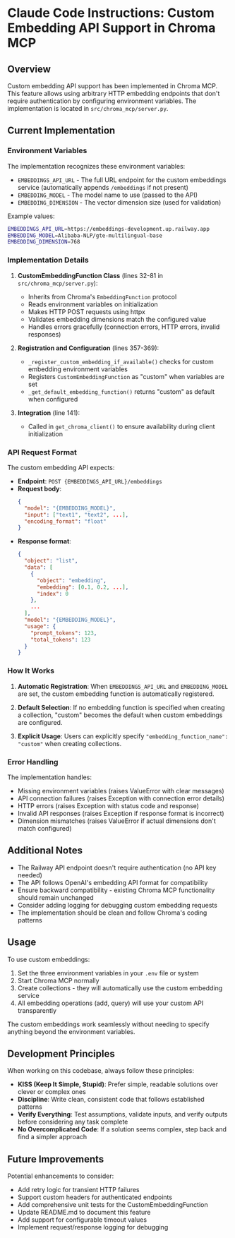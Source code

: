 # Claude Code Instructions: Custom Embedding API Support in Chroma MCP

## Overview
Custom embedding API support has been implemented in Chroma MCP. This feature allows using arbitrary HTTP embedding endpoints that don't require authentication by configuring environment variables. The implementation is located in `src/chroma_mcp/server.py`.

## Current Implementation

### Environment Variables
The implementation recognizes these environment variables:
- `EMBEDDINGS_API_URL` - The full URL endpoint for the custom embeddings service (automatically appends `/embeddings` if not present)
- `EMBEDDING_MODEL` - The model name to use (passed to the API)
- `EMBEDDING_DIMENSION` - The vector dimension size (used for validation)

Example values:
```bash
EMBEDDINGS_API_URL=https://embeddings-development.up.railway.app
EMBEDDING_MODEL=Alibaba-NLP/gte-multilingual-base
EMBEDDING_DIMENSION=768
```

### Implementation Details

1. **CustomEmbeddingFunction Class** (lines 32-81 in `src/chroma_mcp/server.py`):
   - Inherits from Chroma's `EmbeddingFunction` protocol
   - Reads environment variables on initialization
   - Makes HTTP POST requests using httpx
   - Validates embedding dimensions match the configured value
   - Handles errors gracefully (connection errors, HTTP errors, invalid responses)

2. **Registration and Configuration** (lines 357-369):
   - `_register_custom_embedding_if_available()` checks for custom embedding environment variables
   - Registers `CustomEmbeddingFunction` as "custom" when variables are set
   - `_get_default_embedding_function()` returns "custom" as default when configured

3. **Integration** (line 141):
   - Called in `get_chroma_client()` to ensure availability during client initialization

### API Request Format

The custom embedding API expects:
- **Endpoint**: `POST {EMBEDDINGS_API_URL}/embeddings`
- **Request body**:
  ```json
  {
    "model": "{EMBEDDING_MODEL}",
    "input": ["text1", "text2", ...],
    "encoding_format": "float"
  }
  ```
- **Response format**:
  ```json
  {
    "object": "list",
    "data": [
      {
        "object": "embedding",
        "embedding": [0.1, 0.2, ...],
        "index": 0
      },
      ...
    ],
    "model": "{EMBEDDING_MODEL}",
    "usage": {
      "prompt_tokens": 123,
      "total_tokens": 123
    }
  }
  ```

### How It Works

1. **Automatic Registration**: When `EMBEDDINGS_API_URL` and `EMBEDDING_MODEL` are set, the custom embedding function is automatically registered.

2. **Default Selection**: If no embedding function is specified when creating a collection, "custom" becomes the default when custom embeddings are configured.

3. **Explicit Usage**: Users can explicitly specify `"embedding_function_name": "custom"` when creating collections.

### Error Handling

The implementation handles:
- Missing environment variables (raises ValueError with clear messages)
- API connection failures (raises Exception with connection error details)
- HTTP errors (raises Exception with status code and response)
- Invalid API responses (raises Exception if response format is incorrect)
- Dimension mismatches (raises ValueError if actual dimensions don't match configured)

## Additional Notes

- The Railway API endpoint doesn't require authentication (no API key needed)
- The API follows OpenAI's embedding API format for compatibility
- Ensure backward compatibility - existing Chroma MCP functionality should remain unchanged
- Consider adding logging for debugging custom embedding requests
- The implementation should be clean and follow Chroma's coding patterns

## Usage

To use custom embeddings:
1. Set the three environment variables in your `.env` file or system
2. Start Chroma MCP normally
3. Create collections - they will automatically use the custom embedding service
4. All embedding operations (add, query) will use your custom API transparently

The custom embeddings work seamlessly without needing to specify anything beyond the environment variables.

## Development Principles

When working on this codebase, always follow these principles:
- **KISS (Keep It Simple, Stupid)**: Prefer simple, readable solutions over clever or complex ones
- **Discipline**: Write clean, consistent code that follows established patterns
- **Verify Everything**: Test assumptions, validate inputs, and verify outputs before considering any task complete
- **No Overcomplicated Code**: If a solution seems complex, step back and find a simpler approach

## Future Improvements

Potential enhancements to consider:
- Add retry logic for transient HTTP failures
- Support custom headers for authenticated endpoints
- Add comprehensive unit tests for the CustomEmbeddingFunction
- Update README.md to document this feature
- Add support for configurable timeout values
- Implement request/response logging for debugging